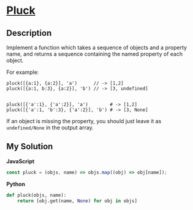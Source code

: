 # [Pluck](https://www.codewars.com/kata/530017aac7c0f49926000084)

## Description

Implement a function which takes a sequence of objects and a property name, and returns a sequence containing the named property of each object.

For example:

    pluck([{a:1}, {a:2}], 'a')      // -> [1,2]
    pluck([{a:1, b:3}, {a:2}], 'b') // -> [3, undefined]


    pluck([{'a':1}, {'a':2}], 'a')        # -> [1,2]
    pluck([{'a':1, 'b':3}, {'a':2}], 'b') # -> [3, None]

If an object is missing the property, you should just leave it as `undefined/None` in the output array.

## My Solution

**JavaScript**

```js
const pluck = (objs, name) => objs.map((obj) => obj[name]);
```

**Python**

```py
def pluck(objs, name):
    return [obj.get(name, None) for obj in objs]
```
